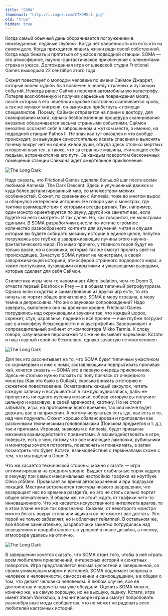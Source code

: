 ```yaml
---
title: "SOMA"
thumbnail: "http://i.imgur.com/C7XDMGcl.jpg"
old: "true"
hidden: true
---
```


Когда самый обычный день оборачивается погружением в неизведанные, ледяные глубины. Когда нет уверенности кто есть кто на самом деле. Когда приходится лишать жизни ради своей собственной. Когда надо бежать и прятаться от ужасов подводной станции. SOMA — это атмосферное, научно-фантастическое приключение с элементами страха и ужаса. Долгожданная игра от шведской студии Frictional Games вышедшая 22 сентября этого года.

Сюжет повествует о молодом человеке по имени Саймон Джаррет, который волею судьбы был вовлечен в череду странных и пугающих событий. Некогда ранее Саймон пережил автомобильную катастрофу. Потеряв возлюбленную и получив серьезные повреждения мозга, после которых в его черепной коробке постоянно скапливается кровь, а так же мучают мигрени, он вынужден прибегнуть к помощи специалистов. Посему, Саймон отправится на прием к доктору, для сканирования мозга, однако безболезненная процедура сканирования внезапно оборачивается весьма странными событиями. Саймон внезапно осознает себя в заброшенном и жутком месте, а именно, на подводной станции Pathos II. Не зная как тут оказался и что вообще происходит, он вынужден самостоятельно искать спасения и выяснять почему вокруг нет ни одной живой души, откуда здесь столько мертвых и изувеченных тел, а также, что за странные машины, считающие себя людьми, встречаются на его пути. За каждым поворотом бесконечных помещений станции Саймона ждет смертельное приключение.

![The Long Dark](http://i.imgur.com/C7XDMGc.jpg)

Надо сказать, что Frictional Games сделали большой шаг после всеми любимой Amnesia: The Dark Descent. Здесь и улучшенный движок и куда более детализированный мир, со множеством мелких особенностей. Сюжет, по сравнению с Amnesia, тоже во многом вырос и обернулся интересной историей. Не говоря уже о монстрах, где тактика взаимодействия с которыми всегда разная. Так, например, один монстр ориентируется по звуку, другой же заметит вас, если будете на него смотреть. И так далее. Но, как говорится, не монстрами едиными. В SOMA разработчики внесли по-истине огромное количество разнообразного контента для изучения, читая и слушая который вы будете собирать мозаику истории в единое целое, попутно погружаясь все глубже в завораживающие пучины этого научно-фантастического мира. По мимо прочего, у главного героя будут не только враги, но и союзники, которые так же смогут пролить свет на происходящее. Зачастую SOMA пугает не монстрами, а своей завораживающей историей, атмосферой странного подводного мира, а также поступками, пугающими открытиями и ужасающими выводами, которые сделает для себя Саймон.

Стилистика игры чем-то напоминает Alien: Isolation, чем-то Doom 3, отчасти первый Bioshock и Prey — а в общем типичный ретрофутуризм. Однако если сходства и заимствования из других игр есть, то это ничуть не портит общее впечатление. SOMA в меру страшна, в меру темна и депрессивна. Что же о звуковом сопровождении? Надо заверить, выполнено оно на должном уровне. Frictional Games потрудились над окружающими звуками так, что каждый шорох, скрежет, стук, царапанье, падение и всё прочее — еще глубже погрузит вас в атмосферу безысходности и клаустрофобии. Завораживает и сопроводительный эмбиент от композитора Mikko Tarmia. К слову говоря, озвучивание персонажей так же не вызывает нареканий. Кстати и наш главный герой не безмолвен, однако зачастую не многословен.

![The Long Dark](http://i.imgur.com/SSaDmcZ.jpg)

Для тех кто рассчитывает на то, что SOMA будет типичным ужастиком со скримерами и иже с ними, заставляющими подпрыгивать проливая чай, хочется сказать — SOMA это в первую очередь приключение. Здесь не столько нужно ползать по полу прячась от очередного монстра (Как это было в Outlast), сколько вникать в историю и сюжетное повествование. Осматривать каждый закоулок, читать каждую записку и вслушиваться в каждую аудиозапись, дабы не пропустить ни одного кусочка мозаики, собрав которую вы получите цельную и красивую, в своей мрачности, картину. Но не стоит забывать, игра, на протяжении всего времени, так или иначе будет держать вас в напряжении. А потому испугаться есть где, как есть и то, над чем подумать. Сюжет хорошо сбалансирован и приправлен как различными техническими головоломками (Поиском предметов и т. д.), так и прятками. Игрокам, знакомым с Amnesia, будет привычна механика взаимодействия с предметами. А взаимодействовать в игре, поверьте, есть с чем, потому что все мигающие лампочки, рубильники и мониторы хочется потрогать, повключать и понажимать, а затем посмотреть что будет. Кстати, взаимодействие с терминалами схоже с тем, что мы видели в Doom 3.

Что же касается технической стороны, можно сказать — игра оптимизирована на среднем уровне. Выдает стабильные сорок кадров в секунду при самых максимальных настройках графики на ноутбуке Clevo p150em. Провисает во время автосохранения и при подгрузке локаций. Местами встречаются текстуры низкого разрешения, что возвращает нас во времена pastgen’a, но это не столь сильно портит общее впечатление. В общем же, не стоит ждать от графики чего-то инновационного. Что же касается искусственного интеллекта врагов, то в этом плане не все так однозначно. Скажем, от некоторого монстра можно бегать вокруг стола или ящика и он не сможет вас достать. Это порой не только забавляет, но и облегчает геймплей. В остальном же, все вполне замечательно, разработчики заметно потрудились над освещением и проработанностью уровней в плане дизайна, а посему, атмосфера удалась на отлично.

![The Long Dark](http://i.imgur.com/pjZkVyj.jpg)

В завершении хочется сказать, что SOMA стоит того, чтобы в неё играть всем любителям приключений, интересных историй и сюжетных поворотов. Игра представляется весьма целостной и завершенной, со своим уникальным миром и историей. SOMA поднимает вопросы о человеке и человечности, самосознании и самоощущении, а в общем о том, что делает человека человеком. В любом случае, все её достоинства и недочеты мы уже обсудили. Оценить SOMA можно, конечно же, на самую хорошую, но не высшую, оценку. Кстати, игра имеет Steam Workshop, а значит вскоре игроки смогут попробовать разнообразные моды сообщества, что не может не радовать всех любителей кастомных историй.